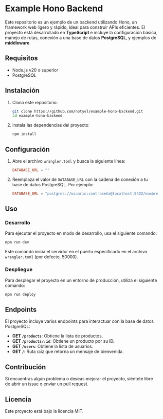 # Example Hono Backend

Este repositorio es un ejemplo de un backend utilizando Hono, un framework web ligero y rápido, ideal para construir APIs eficientes. El proyecto está desarrollado en **TypeScript** e incluye la configuración básica, manejo de rutas, conexión a una base de datos **PostgreSQL**, y ejemplos de **middleware**.

## Requisitos

- Node.js v20 o superior
- PostgreSQL

## Instalación

1. Clona este repositorio:
   ```bash
   git clone https://github.com/notyel/example-hono-backend.git
   cd example-hono-backend
   ```

2. Instala las dependencias del proyecto:
   ```bash
   npm install
   ```

## Configuración

1. Abre el archivo `wrangler.toml` y busca la siguiente línea:
   ```toml
   DATABASE_URL = ""
   ```
2. Reemplaza el valor de `DATABASE_URL` con la cadena de conexión a tu base de datos PostgreSQL. Por ejemplo:
   ```toml
   DATABASE_URL = "postgres://usuario:contraseña@localhost:5432/nombre_base_de_datos"
   ```

## Uso

### Desarrollo

Para ejecutar el proyecto en modo de desarrollo, usa el siguiente comando:

```bash
npm run dev
```

Este comando inicia el servidor en el puerto especificado en el archivo `wrangler.toml` (por defecto, 50000).

### Despliegue

Para desplegar el proyecto en un entorno de producción, utiliza el siguiente comando:

```bash
npm run deploy
```

## Endpoints

El proyecto incluye varios endpoints para interactuar con la base de datos PostgreSQL:

- **GET `/products`**: Obtiene la lista de productos.
- **GET `/products/:id`**: Obtiene un producto por su ID.
- **GET `/users`**: Obtiene la lista de usuarios.
- **GET `/`**: Ruta raíz que retorna un mensaje de bienvenida.

## Contribución

Si encuentras algún problema o deseas mejorar el proyecto, siéntete libre de abrir un issue o enviar un pull request.

## Licencia

Este proyecto está bajo la licencia MIT.
